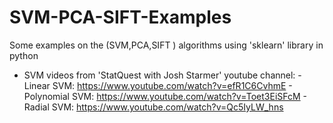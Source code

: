 # SVM-PCA-SIFT-Examples
Some examples on  the (SVM,PCA,SIFT ) algorithms using 'sklearn' library in python
- SVM videos from 'StatQuest with Josh Starmer' youtube channel:
		- Linear SVM: https://www.youtube.com/watch?v=efR1C6CvhmE
		- Polynomial SVM: https://www.youtube.com/watch?v=Toet3EiSFcM
		- Radial SVM: https://www.youtube.com/watch?v=Qc5IyLW_hns
